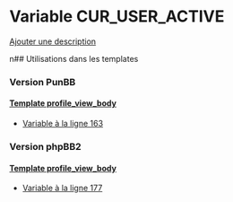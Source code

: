 # Variable CUR_USER_ACTIVE
[Ajouter une description](https://fa-tvars.appspot.com/CUR_USER_ACTIVE)

n## Utilisations dans les templates

### Version PunBB

#### [Template profile_view_body](punbb/profile_view_body.md)
* [Variable à la ligne 163](../punbb/profile_view_body.tpl#L163)

### Version phpBB2

#### [Template profile_view_body](subsilver/profile_view_body.md)
* [Variable à la ligne 177](../subsilver/profile_view_body.tpl#L177)
